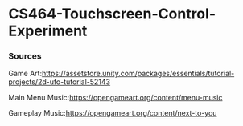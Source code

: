 # CS464-Touchscreen-Control-Experiment

### Sources
Game Art:https://assetstore.unity.com/packages/essentials/tutorial-projects/2d-ufo-tutorial-52143 

Main Menu Music:https://opengameart.org/content/menu-music 

Gameplay Music:https://opengameart.org/content/next-to-you
